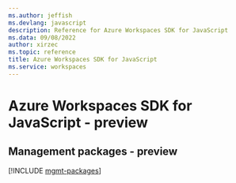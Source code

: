 ```yaml
---
ms.author: jeffish
ms.devlang: javascript
description: Reference for Azure Workspaces SDK for JavaScript
ms.data: 09/08/2022
author: xirzec
ms.topic: reference
title: Azure Workspaces SDK for JavaScript
ms.service: workspaces
---
```

# Azure Workspaces SDK for JavaScript - preview

## Management packages - preview
[!INCLUDE [mgmt-packages](workspaces-mgmt-index.md)]
